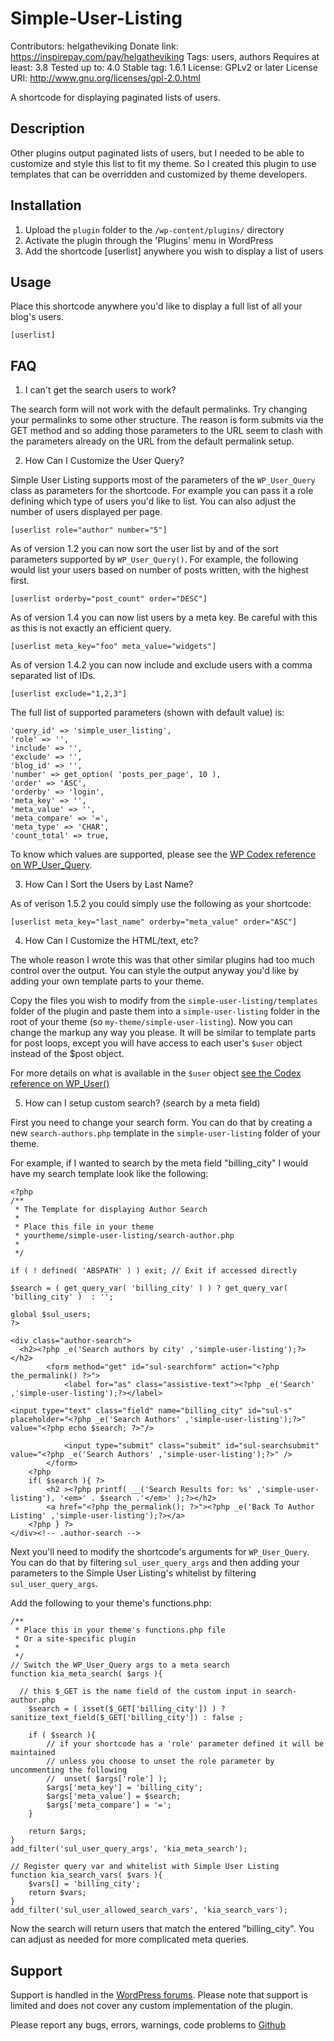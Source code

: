 # Simple-User-Listing

Contributors: helgatheviking
Donate link: https://inspirepay.com/pay/helgatheviking
Tags: users, authors
Requires at least: 3.8
Tested up to: 4.0
Stable tag: 1.6.1
License: GPLv2 or later
License URI: http://www.gnu.org/licenses/gpl-2.0.html

A shortcode for displaying paginated lists of users.

## Description

Other plugins output paginated lists of users, but I needed to be able to customize and style this list to fit my theme.  So I created this plugin to use templates that can be overridden and customized by theme developers.

## Installation

1. Upload the `plugin` folder to the `/wp-content/plugins/` directory
1. Activate the plugin through the 'Plugins' menu in WordPress
1. Add the shortcode [userlist] anywhere you wish to display a list of users

## Usage

Place this shortcode anywhere you'd like to display a full list of all your blog's users.

```
[userlist]
```

## FAQ

1. I can't get the search users to work?

The search form will not work with the default permalinks. Try changing your permalinks to some other structure.  The reason is form submits via the GET method and so adding those parameters to the URL seem to clash with the parameters already on the URL from the default permalink setup.

2. How Can I Customize the User Query?

Simple User Listing supports most of the parameters of the `WP_User_Query` class as parameters for the shortcode.  For example you can pass it a role defining which type of users you'd like to list.  You can also adjust the number of users displayed per page.

```
[userlist role="author" number="5"]
```

As of version 1.2 you can now sort the user list by and of the sort parameters supported by `WP_User_Query()`.  For example, the following would list your users based on number of posts written, with the highest first.

```
[userlist orderby="post_count" order="DESC"]
```

As of version 1.4 you can now list users by a meta key. Be careful with this as this is not exactly an efficient query.

```
[userlist meta_key="foo" meta_value="widgets"]
```

As of version 1.4.2 you can now include and exclude users with a comma separated list of IDs.

```
[userlist exclude="1,2,3"]
```

The full list of supported parameters (shown with default value) is:

```
'query_id' => 'simple_user_listing',
'role' => '',
'include' => '',
'exclude' => '',
'blog_id' => '',
'number' => get_option( 'posts_per_page', 10 ),
'order' => 'ASC',
'orderby' => 'login',
'meta_key' => '',
'meta_value' => '',
'meta_compare' => '=',
'meta_type' => 'CHAR',
'count_total' => true,
```

To know which values are supported, please see the [WP Codex reference on WP_User_Query](http://codex.wordpress.org/Class_Reference/WP_User_Query#Parameters).

3. How Can I Sort the Users by Last Name?

As of verison 1.5.2 you could simply use the following as your shortcode:

```
[userlist meta_key="last_name" orderby="meta_value" order="ASC"]
```

4. How Can I Customize the HTML/text, etc?

The whole reason I wrote this was that other similar plugins had too much control over the output.  You can style the output anyway you'd like by adding your own template parts to your theme.

Copy the files you wish to modify from the `simple-user-listing/templates` folder of the plugin and paste them into a `simple-user-listing` folder in the root of your theme (so `my-theme/simple-user-listing`).  Now you can change the markup any way you please.  It will be similar to template parts for post loops, except you will have access to each user's `$user` object instead of the $post object.

For more details on what is available in the `$user` object [see the Codex reference on WP_User()](http://codex.wordpress.org/Class_Reference/WP_User)

5. How can I setup custom search? (search by a meta field)

First you need to change your search form.  You can do that by creating a new `search-authors.php` template in the `simple-user-listing` folder of your theme.

For example, if I wanted to search by the meta field "billing_city" I would have my search template look like the following:

```
<?php
/**
 * The Template for displaying Author Search
 *
 * Place this file in your theme
 * yourtheme/simple-user-listing/search-author.php
 *
 */

if ( ! defined( 'ABSPATH' ) ) exit; // Exit if accessed directly

$search = ( get_query_var( 'billing_city' ) ) ? get_query_var( 'billing_city' )  : '';

global $sul_users;
?>

<div class="author-search">
  <h2><?php _e('Search authors by city' ,'simple-user-listing');?></h2>
		<form method="get" id="sul-searchform" action="<?php the_permalink() ?>">
			<label for="as" class="assistive-text"><?php _e('Search' ,'simple-user-listing');?></label>

<input type="text" class="field" name="billing_city" id="sul-s" placeholder="<?php _e('Search Authors' ,'simple-user-listing');?>" value="<?php echo $search; ?>"/>

			<input type="submit" class="submit" id="sul-searchsubmit" value="<?php _e('Search Authors' ,'simple-user-listing');?>" />
		</form>
	<?php
	if( $search ){ ?>
		<h2 ><?php printf( __('Search Results for: %s' ,'simple-user-listing'), '<em>' . $search .'</em>' );?></h2>
		<a href="<?php the_permalink(); ?>"><?php _e('Back To Author Listing' ,'simple-user-listing');?></a>
	<?php } ?>
</div><!-- .author-search -->
```

Next you'll need to modify the shortcode's arguments for `WP_User_Query`.  You can do that by filtering `sul_user_query_args` and then adding your parameters to the Simple User Listing's whitelist by filtering `sul_user_query_args`.

Add the following to your theme's functions.php:

```
/**
 * Place this in your theme's functions.php file
 * Or a site-specific plugin
 *
 */
// Switch the WP_User_Query args to a meta search
function kia_meta_search( $args ){

  // this $_GET is the name field of the custom input in search-author.php
	$search = ( isset($_GET['billing_city']) ) ? sanitize_text_field($_GET['billing_city']) : false ;

	if ( $search ){
		// if your shortcode has a 'role' parameter defined it will be maintained
		// unless you choose to unset the role parameter by uncommenting the following
		//	unset( $args['role'] );
		$args['meta_key'] = 'billing_city';
		$args['meta_value'] = $search;
		$args['meta_compare'] = '=';
	}

	return $args;
}
add_filter('sul_user_query_args', 'kia_meta_search');

// Register query var and whitelist with Simple User Listing
function kia_search_vars( $vars ){
	$vars[] = 'billing_city';
	return $vars;
}
add_filter('sul_user_allowed_search_vars', 'kia_search_vars');
```

Now the search will return users that match the entered "billing_city".  You can adjust as needed for more complicated meta queries.

## Support

Support is handled in the [WordPress forums](http://wordpress.org/support/plugin/simple-user-listing). Please note that support is limited and does not cover any custom implementation of the plugin. 

Please report any bugs, errors, warnings, code problems to [Github](https://github.com/helgatheviking/simple-user-listing/issues)